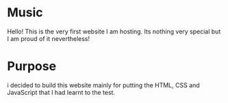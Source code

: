 # Music
Hello! This is the very first website I am hosting. Its nothing very special but I am proud of it nevertheless!

# Purpose
i decided to build this website mainly for putting the HTML, CSS and JavaScript that I had learnt to the test.
